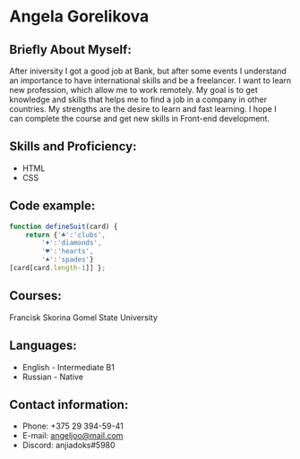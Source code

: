 # Angela Gorelikova

## Briefly About Myself:
After iniversity I got a good job at Bank, but after some events I understand an importance to have 
international skills and be a freelancer. I want to learn new profession, which allow me to work remotely. 
My goal is to get knowledge 
and skills that helps me to find a job in a company in other countries.
My strengths are the desire to learn and fast learning. I hope I can complete the course 
and get new skills in Front-end development.

## Skills and Proficiency:
* HTML
* CSS 

## Code example:
```javascript
function defineSuit(card) {
    return {'♣':'clubs', 
        '♦':'diamonds', 
        '♥':'hearts', 
        '♠':'spades'}
[card[card.length-1]] };
```
## Courses:
Francisk Skorina Gomel State University

## Languages:
* English - Intermediate B1
* Russian - Native

## Contact information:
- Phone: +375 29 394-59-41
- E-mail: angeljoo@mail.com
- Discord: anjiadoks#5980
       